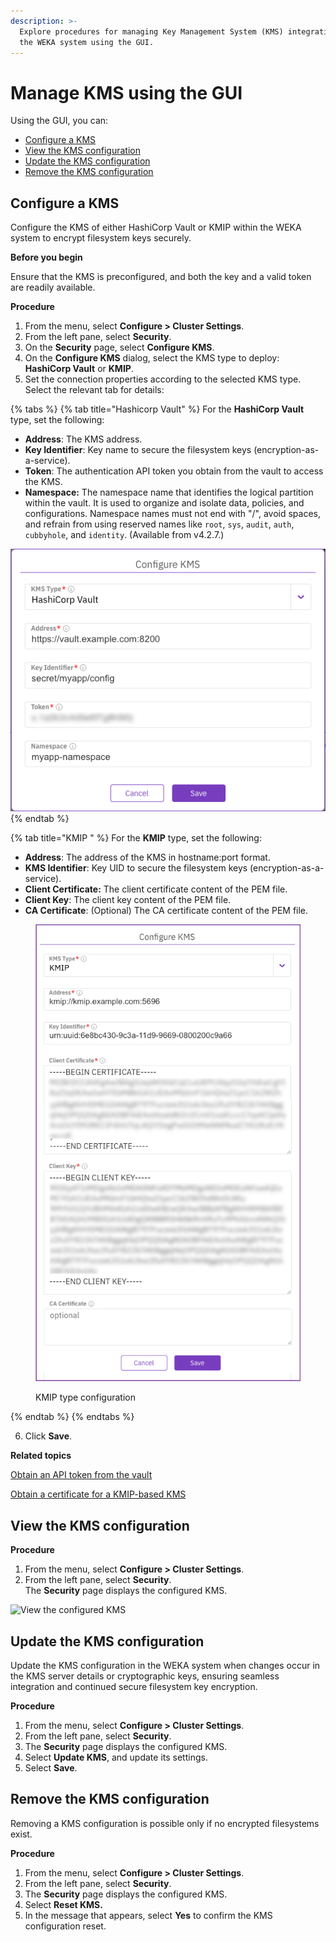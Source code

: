 ```yaml
---
description: >-
  Explore procedures for managing Key Management System (KMS) integration with
  the WEKA system using the GUI.
---
```


# Manage KMS using the GUI

Using the GUI, you can:

* [Configure a KMS](kms-management.md#configure-a-kms)
* [View the KMS configuration](kms-management.md#view-the-kms-configuration)
* [Update the KMS configuration](kms-management.md#update-the-kms-configuration)
* [Remove the KMS configuration](kms-management.md#remove-the-kms-configuration)

## Configure a KMS

Configure the KMS of either HashiCorp Vault or KMIP within the WEKA system to encrypt filesystem keys securely.

**Before you begin**

Ensure that the KMS is preconfigured, and both the key and a valid token are readily available.

**Procedure**

1. From the menu, select **Configure > Cluster Settings**.
2. From the left pane, select **Security**.
3. On the **Security** page, select **Configure KMS**.
4. On the **Configure KMS** dialog, select the KMS type to deploy: **HashiCorp Vault** or **KMIP**.
5. Set the connection properties according to the selected KMS type. Select the relevant tab for details:

{% tabs %}
{% tab title="Hashicorp Vault" %}
For the **HashiCorp Vault** type, set the following:

* **Address**: The KMS address.
* **Key Identifier**: Key name to secure the filesystem keys (encryption-as-a-service).
* **Token**: The authentication API token you obtain from the vault to access the KMS.
* **Namespace:** The namespace name that identifies the logical partition within the vault. It is used to organize and isolate data, policies, and configurations. Namespace names must not end with "/", avoid spaces, and refrain from using reserved names like `root`, `sys`, `audit`, `auth`, `cubbyhole`, and `identity`. (Available from v4.2.7.)

<div align="left">

<img src="../../../.gitbook/assets/wmng_configure_KMS_Hashicorp (1).png" alt="HashiCorp Vault type configuration">

</div>
{% endtab %}

{% tab title="KMIP " %}
For the **KMIP** type, set the following:

* **Address**: The address of the KMS in hostname:port format.
* **KMS Identifier**: Key UID to secure the filesystem keys (encryption-as-a-service).
* **Client Certificate:** The client certificate content of the PEM file.
* **Client Key**: The client key content of the PEM file.
* **CA Certificate**: (Optional) The CA certificate content of the PEM file.

<figure><img src="../../../.gitbook/assets/wmng_configure_KMIP.png" alt=""><figcaption><p>KMIP type configuration </p></figcaption></figure>
{% endtab %}
{% endtabs %}

6. Click **Save**.



**Related topics**

[Obtain an API token from the vault](kms-management-1.md#obtain-an-api-token-from-the-vault)

[Obtain a certificate for a KMIP-based KMS](kms-management-1.md#obtain-a-certificate-for-a-kmip-based-kms)

## View the KMS configuration

**Procedure**

1. From the menu, select **Configure > Cluster Settings**.
2. From the left pane, select **Security**.\
   The **Security** page displays the configured KMS.

![View the configured KMS](../../../.gitbook/assets/wmng\_view\_kms\_settings.png)

## Update the KMS configuration

Update the KMS configuration in the WEKA system when changes occur in the KMS server details or cryptographic keys, ensuring seamless integration and continued secure filesystem key encryption.

**Procedure**

1. From the menu, select **Configure > Cluster Settings**.
2. From the left pane, select **Security**.
3. The **Security** page displays the configured KMS.
4. Select **Update KMS**, and update its settings.
5. Select **Save**.

## Remove the KMS configuration

Removing a KMS configuration is possible only if no encrypted filesystems exist.

**Procedure**

1. From the menu, select **Configure > Cluster Settings**.
2. From the left pane, select **Security**.
3. The **Security** page displays the configured KMS.
4. Select **Reset KMS.**
5. In the message that appears, select **Yes** to confirm the KMS configuration reset.
